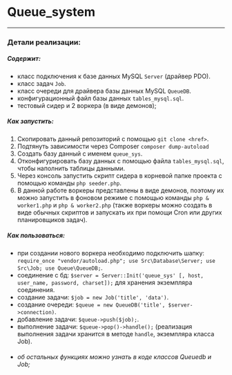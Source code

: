 # Queue_system
---
### Детали реализации:
##### Содержит:
  - класс подключения к базе данных MySQL `Server` (драйвер PDO).
  - класс задач `Job`.
  - класс очереди для драйвера базы данных MySQL `QueueDB`.
  - конфигурационный файл базы данных `tables_mysql.sql`.
  - тестовый сидер и 2 воркера (в виде демонов);
##### Как запустить:
  1. Скопировать данный репозиторий с помощью `git clone <href>`.
  2. Подтянуть зависимости через Composer `composer dump-autoload`
  3. Создать базу данный с именем `queue_sys`.
  4. Отконфигурировать базу данных с помощью файла `tables_mysql.sql`, чтобы наполнить таблицы данными.
  5. Через консоль запустить скрипт сидера в корневой папке проекта с помощью команды `php seeder.php`.
  6. В данной работе воркеры представлены в виде демонов, поэтому их можно запустить в фоновом режиме с помощью команды `php & worker1.php` и `php & worker2.php` (также воркеры можно создать в виде обычных скриптов и запускать их при помощи Cron или других планировщиков задач).
##### Как пользоваться:
  - при создании нового воркера необходимо подключить шапку: `require_once "vendor/autoload.php";
                                                             use Src\Database\Server;
                                                             use Src\Job;
                                                             use Queue\QueueDB;`.
  - соединение с бд: `$server = Server::Init('queue_sys' [, host, user_name, password, charset]);` для хранения экземпляра соединения.
  - создание задачи: `$job = new Job('title', 'data')`.
  - создание очереди: `$queue = new QueueDB('title', $server->connection)`.
  - добавление задачи: `$queue->push($job);`.
  - выполнение задачи: `$queue->pop()->handle();` (реализация выполнения задачи хранится в методе `handle`, экземпляра класса Job).
  - ###### об остальных функциях можно узнать в коде классов Queuedb и Job;
  